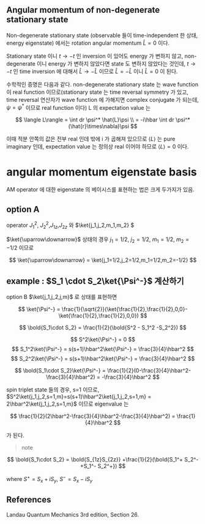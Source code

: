 
## Angular momentum of non-degenerate stationary state

Non-degenerate stationary state (observable 들이 time-independent 한 상태, energy eigenstate) 에서는 rotation angular momentum $\hat{L}=0$ 이다.

Stationary state 이니 $t\rightarrow -t$ 인 inversion 이 있어도 energy 가 변하지 않고, non-degenerate 이니 energy 가 변하지 않았다면 state 도 변하지 않았다는 것인데, $t\rightarrow -t$ 인 time inversion 에 대해서 $\hat{L} \rightarrow -\hat{L}$ 이므로 $\hat{L} = -\hat{L}$ 이니 $\hat{L}=0$ 이 된다.

수학적인 증명은 다음과 같다. non-degenerate stationary state 는 wave function 이 real function 이므로(stationary state 는 time reversal symmetry 가 있고, time reversal 연산자가 wave function 에 가해지면 complex conjugate 가 되는데, $\psi = \psi^*$ 이므로 real function 이다) L 의 expectation value 는

$$
\langle L\rangle = \int dr \psi^* \hat{L}\psi \\
= -i\hbar \int dr \psi^*(\hat{r}\times\nabla)\psi
$$

이때 적분 안쪽의 값은 전부 real 인데 밖에 i 가 곱해져 있으므로 $\langle L\rangle$ 는 pure imaginary 인데, expectation value 는 정의상 real 이어야 하므로 $\langle L\rangle=0$ 이다.

# angular momentum eigenstate basis

AM operator 에 대한 eigenstate 의 베이시스를 표현하는 법은 크게 두가지가 있음.

## option A

operator $J_1^2$, $J_2^2$,$J_{1z}$,$J_{2z}$ 와 $\ket{j_1,j_2,m_1,m_2}
$

$\ket{\uparrow\downarrow}$ 상태의 경우 $j_1 = 1/2$, $j_2 = 1/2$, $m_1 = 1/2$, $m_2 = -1/2$ 이므로

$$
\ket{\uparrow\downarrow} = \ket{j_1=1/2,j_2=1/2,m_1=1/2,m_2=-1/2}
$$


## example : $S_1 \cdot S_2\ket{\Psi^-}$ 계산하기


option B $\ket{j_1,j_2,j,m}$ 로 상태를 표현하면

$$
\ket{\Psi^-} = \frac{1}{\sqrt{2}}(\ket{\frac{1}{2},\frac{1}{2},0,0}-\ket{\frac{1}{2},\frac{1}{2},0,0})
$$

$$
\bold{S_1\cdot S_2} = \frac{1}{2}(\bold{S^2 - S_1^2 -S_2^2})
$$

$$
S^2\ket{\Psi^-} = 0
$$
$$
S_1^2\ket{\Psi^-} = s(s+1)\hbar^2\ket{\Psi^-} = \frac{3}{4}\hbar^2 
$$
$$
S_2^2\ket{\Psi^-} = s(s+1)\hbar^2\ket{\Psi^-} = \frac{3}{4}\hbar^2 
$$

$$
\bold{S_1\cdot S_2}\ket{\Psi^-} = \frac{1}{2}(0-\frac{3}{4}\hbar^2-\frac{3}{4}\hbar^2) = -\frac{3}{4}\hbar^2
$$

spin triplet state 들의 경우, s=1 이므로, $S^2\ket{j_1,j_2,s=1,m}=s(s+1)\hbar^2\ket{j_1,j_2,s=1,m} = 2\hbar^2\ket{j_1,j_2,s=1,m}$ 이므로 eigenvalue 는

$$
\frac{1}{2}(2\hbar^2-\frac{3}{4}\hbar^2-\frac{3}{4}\hbar^2) = \frac{1}{4}\hbar^2
$$

가 된다.


>note

$$
\bold{S_1\cdot S_2} = \bold{S_{1z}S_{2z}} +\frac{1}{2}(\bold{S_1^+ S_2^- +S_1^- S_2^+})
$$

where $S^+ = S_x +iS_y$, $S^- = S_x -iS_y$

## References

Landau Quantum Mechanics 3rd edition, Section 26.